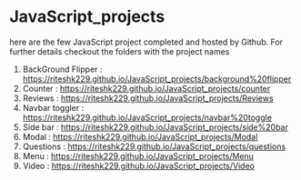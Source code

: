 ﻿# JavaScript_projects
 here are the few JavaScript project completed and hosted by Github. For further details checkout the folders with the project names

1. BackGround Flipper : https://riteshk229.github.io/JavaScript_projects/background%20flipper
2. Counter : https://riteshk229.github.io/JavaScript_projects/counter
3. Reviews : https://riteshk229.github.io/JavaScript_projects/Reviews
4. Navbar toggler : https://riteshk229.github.io/JavaScript_projects/navbar%20toggle
5. Side bar : https://riteshk229.github.io/JavaScript_projects/side%20bar
6. Modal :  https://riteshk229.github.io/JavaScript_projects/Modal
7. Questions : https://riteshk229.github.io/JavaScript_projects/questions
8. Menu : https://riteshk229.github.io/JavaScript_projects/Menu
9. Video : https://riteshk229.github.io/JavaScript_projects/Video

